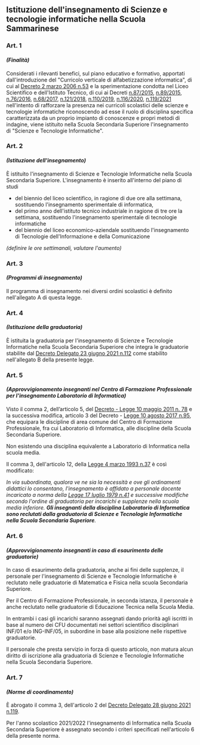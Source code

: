## Istituzione dell'insegnamento di Scienze e tecnologie informatiche nella Scuola Sammarinese

### Art. 1
#### *(Finalità)*

Considerati i rilevanti benefici, sul piano educativo e formativo, apportati dall'introduzione  del "Curricolo verticale di alfabetizzazione informatica", di cui al [Decreto 2 marzo 2006 n.53](https://www.consigliograndeegenerale.sm/on-line/home/archivio-leggi-decreti-e-regolamenti/documento17023381.html) e la sperimentazione condotta nel Liceo Scientifico e dell'Istituto Tecnico, di cui ai Decreti [n.87/2015](https://www.consigliograndeegenerale.sm/on-line/home/archivio-leggi-decreti-e-regolamenti/documento17076191.html), [n.89/2015](https://www.consigliograndeegenerale.sm/on-line/home/archivio-leggi-decreti-e-regolamenti/documento17076246.html), [n.76/2016](https://www.consigliograndeegenerale.sm/on-line/home/archivio-leggi-decreti-e-regolamenti/documento17085190.html), [n.68/2017](https://www.consigliograndeegenerale.sm/on-line/home/archivio-leggi-decreti-e-regolamenti/documento17093513.html), [n.121/2018](https://www.consigliograndeegenerale.sm/on-line/home/archivio-leggi-decreti-e-regolamenti/documento17103649.html), [n.110/2019](https://www.consigliograndeegenerale.sm/on-line/home/archivio-leggi-decreti-e-regolamenti/documento17110274.html), [n.116/2020](https://www.consigliograndeegenerale.sm/on-line/home/archivio-leggi-decreti-e-regolamenti/documento17118107.html), [n.119/2021](https://www.consigliograndeegenerale.sm/on-line/home/archivio-leggi-decreti-e-regolamenti/documento17125922.html) nell'intento di rafforzare la presenza nei curricoli scolastici delle scienze e tecnologie informatiche  riconoscendo ad esse il ruolo di disciplina specifica caratterizzata da un proprio impianto di  conoscenze e propri metodi di indagine, viene istituito nella Scuola Secondaria Superiore  l'insegnamento di "Scienze e Tecnologie Informatiche".

### Art. 2
#### *(Istituzione dell'insegnamento)*

È istituito l'insegnamento di Scienze e Tecnologie Informatiche nella Scuola Secondaria Superiore.
L'insegnamento è inserito all'interno del piano di studi 

- del biennio del liceo scientifico, in ragione di due ore alla settimana, sostituendo l'insegnamento sperimentale di informatica, 
- del primo anno dell'istituto tecnico industriale in ragione di tre ore la settimana, sostituendo l'insegnamento sperimentale di tecnologie informatiche
- del biennio del liceo economico-aziendale sostituendo l'insegnamento di Tecnologie dell'Informazione e della Comunicazione

*(definire le ore settimanali, valutare l'aumento)*

### Art. 3
#### *(Programmi di insegnamento)*

Il programma di insegnamento nei diversi ordini scolastici è definito nell'allegato A di questa legge.

### Art. 4
#### *(Istituzione della graduatoria)*

È istituita la graduatoria per l'insegnamento di Scienze e Tecnologie Informatiche nella Scuola Secondaria Superiore che integra le graduatorie stabilite dal [Decreto Delegato 23 giugno 2021 n.112](https://www.consigliograndeegenerale.sm/on-line/home/archivio-leggi-decreti-e-regolamenti/documento17125828.html) come stabilito nell'allegato B della presente legge.

### Art. 5
#### *(Approvvigionamento insegnanti nel Centro di Formazione Professionale per l'insegnamento Laboratorio di Informatica)*

Visto il comma 2, dell’articolo 5, del [Decreto - Legge 10 maggio 2011 n. 78](https://www.consigliograndeegenerale.sm/on-line/home/archivio-leggi-decreti-e-regolamenti/documento17043188.html) e la successiva modifica, articolo 3 del Decreto - [Legge 10 agosto 2017 n.95](https://www.consigliograndeegenerale.sm/on-line/home/archivio-leggi-decreti-e-regolamenti/documento17094967.html), che equipara le discipline di area comune del Centro di Formazione Professionale, fra cui Laboratorio di Informatica, alle discipline della Scuola Secondaria Superiore. 

Non esistendo una disciplina equivalente a Laboratorio di Informatica nella scuola media.

Il comma 3, dell'articolo 12, della [Legge 4 marzo 1993 n.37](https://www.consigliograndeegenerale.sm/on-line/home/archivio-leggi-decreti-e-regolamenti/documento17021420.html) è così modificato:

*In via subordinata, qualora ve ne sia la necessità e ove gli ordinamenti didattici lo consentano, l'insegnamento è affidato a personale docente incaricato a norma della [Legge 17 luglio 1979 n.41](https://www.consigliograndeegenerale.sm/on-line/home/archivio-leggi-decreti-e-regolamenti/documento17019530.html) e successive modifiche secondo l'ordine di graduatoria per incarichi e supplenze nella scuola media inferiore. **Gli insegnanti della disciplina Laboratorio di Informatica sono reclutati dalla graduatoria di Scienze e Tecnologie Informatiche nella Scuola Secondaria Superiore**.*


### Art. 6
#### *(Approvvigionamento insegnanti in caso di esaurimento delle graduatorie)*

In caso di esaurimento della graduatoria, anche ai fini delle supplenze, il personale per l'insegnamento di Scienze e Tecnologie Informatiche è reclutato nelle graduatorie di Matematica e Fisica nella scuola Secondaria Superiore.

Per il Centro di Formazione Professionale, in seconda istanza, il personale è anche reclutato nelle graduatorie di Educazione Tecnica nella Scuola Media.

In entrambi i casi gli incarichi saranno assegnati dando priorità agli iscritti in base al numero dei CFU documentati nei settori scientifico disciplinari INF/01 e/o ING-INF/05, in subordine in base alla posizione nelle rispettive graduatorie.

Il personale che presta servizio in forza di questo articolo, non matura alcun diritto di iscrizione alla graduatoria di Scienze e Tecnologie Informatiche nella Scuola Secondaria Superiore. 

### Art. 7
#### *(Norme di coordinamento)*

È abrogato il comma 3, dell'articolo 2 del [Decreto Delegato 28 giugno 2021 n.119](https://www.consigliograndeegenerale.sm/on-line/home/archivio-leggi-decreti-e-regolamenti/documento17125922.html).

Per l'anno scolastico 2021/2022 l'insegnamento di Informatica nella Scuola Secondaria Superiore è assegnato secondo i criteri specificati nell'articolo 6 della presente norma.
 
